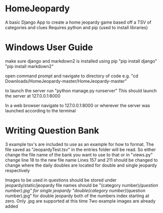 # HomeJeopardy
A basic Django App to create a home jeopardy game based off a TSV of categories and clues
Requires python and pip (used to install libraries)

# Windows User Guide
make sure django and markdown2 is installed using pip
"pip install django"
"pip install markdown2"

open command prompt and navigate to directory of code
e.g. "cd Downloads/HomeJeopardy-master/HomeJeopardy-master"

to launch the server run "python manage.py runserver"
This should launch the server at 127.0.0.1:8000

In a web browser navigate to 127.0.0.1:8000 or wherever the server was launched according to the terminal 

# Writing Question Bank
3 example tsv's are included to use as an example for how to format. The file saved as "JeopardyTest.tsv" in the entries folder will be read. So either change the file name of the bank you want to use to that or in "views.py" change line 18 to the new file name
Lines 157 and 211 should be changed to change where the daily doubles are located for double and single jeopardy respectively 

Images to be used in questions should be stored under jeopardy/static/jeopardy
file names should be "(category number)_(question number).jpg" for single jeopardy "double(category number)_(question number).jpg" for double jeopardy both of the numbers index starting at zero. Only .jpg are supported at this time 
Two example images are already added
